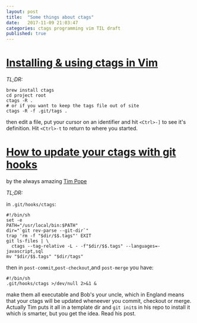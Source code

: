 ```yaml
---
layout: post
title:  "Some things about ctags"
date:   2017-11-09 21:03:47
categories: ctags programming vim TIL draft
published: true
---
```

[Installing & using ctags in Vim][1]
===========

*TL;DR:*

    brew install ctags
    cd project root
    ctags -R .
    # or if you want to keep the tags file out of site
    ctags -R -f .git/tags .

then edit a file, put your cursor on an identifier and hit `<Ctrl>-]` to see it's definition.  Hit `<Ctrl>-t` to return to where you started.

[How to update your ctags with git hooks][3]
=====
by the always amazing [Tim Pope][2]

*TL;DR:*

in `.git/hooks/ctags`:

    #!/bin/sh
    set -e
    PATH="/usr/local/bin:$PATH"
    dir="`git rev-parse --git-dir`"
    trap 'rm -f "$dir/$$.tags"' EXIT
    git ls-files | \
      ctags --tag-relative -L - -f"$dir/$$.tags" --languages=-javascript,sql
    mv "$dir/$$.tags" "$dir/tags"

then in `post-commit`,`post-checkout`,and `post-merge` you have:

    #!/bin/sh
    .git/hooks/ctags >/dev/null 2>&1 &

make them all executable and Bob's your uncle, which in England means that your ctags will be updated wheneever you commit, checkout or merge.  Actually Tim puts it all in a template dir and `git init`s in his repo to install it which is smarter, but you get the idea. Read his post.

[1]: https://andrew.stwrt.ca/posts/vim-ctags/
[2]: http://tpo.pe
[3]: tktkt


